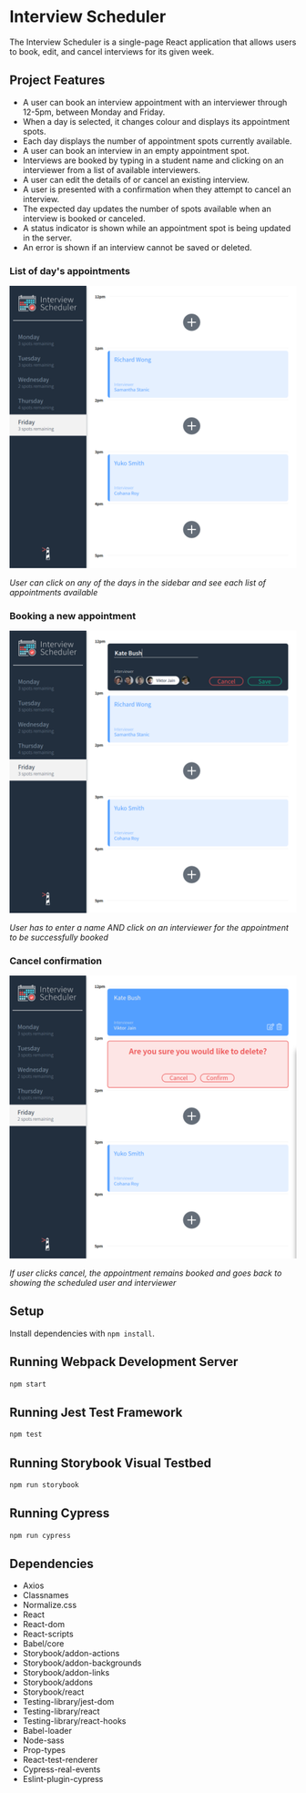 # Interview Scheduler

The Interview Scheduler is a single-page React application that allows users to book, edit, and cancel interviews for its given week.

## Project Features

* A user can book an interview appointment with an interviewer through 12-5pm, between Monday and Friday.
* When a day is selected, it changes colour and displays its appointment spots.
* Each day displays the number of appointment spots currently available.
* A user can book an interview in an empty appointment spot.
* Interviews are booked by typing in a student name and clicking on an interviewer from a list of available interviewers.
* A user can edit the details of or cancel an existing interview.
* A user is presented with a confirmation when they attempt to cancel an interview.
* The expected day updates the number of spots available when an interview is booked or canceled.
* A status indicator is shown while an appointment spot is being updated in the server.
* An error is shown if an interview cannot be saved or deleted.

### List of day's appointments

!["List of day's appointments"](https://github.com/goingdust/scheduler/blob/main/docs/appointments-list.png)

*User can click on any of the days in the sidebar and see each list of appointments available*

### Booking a new appointment

!["Booking/editing an appointment"](https://github.com/goingdust/scheduler/blob/main/docs/appointment-form.png)

*User has to enter a name AND click on an interviewer for the appointment to be successfully booked*

### Cancel confirmation

!["Cancel appointment confirmation"](https://github.com/goingdust/scheduler/blob/main/docs/confirmation.png)

*If user clicks cancel, the appointment remains booked and goes back to showing the scheduled user and interviewer*

## Setup

Install dependencies with `npm install`.

## Running Webpack Development Server

```sh
npm start
```

## Running Jest Test Framework

```sh
npm test
```

## Running Storybook Visual Testbed

```sh
npm run storybook
```

## Running Cypress

```sh
npm run cypress
```

## Dependencies

* Axios
* Classnames
* Normalize.css
* React
* React-dom
* React-scripts
* Babel/core
* Storybook/addon-actions
* Storybook/addon-backgrounds
* Storybook/addon-links
* Storybook/addons
* Storybook/react
* Testing-library/jest-dom
* Testing-library/react
* Testing-library/react-hooks
* Babel-loader
* Node-sass
* Prop-types
* React-test-renderer
* Cypress-real-events
* Eslint-plugin-cypress